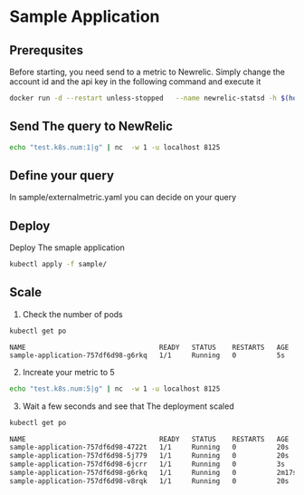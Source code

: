 # Sample Application
## Prerequsites
Before starting, you need send to a metric to Newrelic.
Simply change the account id and the api key in the following command and execute it
```bash
docker run -d --restart unless-stopped   --name newrelic-statsd -h $(hostname) -e NR_ACCOUNT_ID=1234 -e NR_API_KEY=api_key -p 8125:8125/udp newrelic/nri-statsd:latest
```

## Send The query to NewRelic
```bash 
echo "test.k8s.num:1|g" | nc  -w 1 -u localhost 8125
```

## Define your query
In sample/externalmetric.yaml you can decide on your query

## Deploy
Deploy The smaple application
```bash
kubectl apply -f sample/
```

## Scale
1. Check the number of pods
```bash
kubectl get po
```
```
NAME                                 READY   STATUS    RESTARTS   AGE
sample-application-757df6d98-g6rkq   1/1     Running   0          5s
```
2. Increate your metric to 5
```bash 
echo "test.k8s.num:5|g" | nc  -w 1 -u localhost 8125
```
3. Wait a few seconds and see that The deployment scaled
```bash
kubectl get po
```
```bash
NAME                                 READY   STATUS    RESTARTS   AGE
sample-application-757df6d98-4722t   1/1     Running   0          20s
sample-application-757df6d98-5j779   1/1     Running   0          20s
sample-application-757df6d98-6jcrr   1/1     Running   0          3s
sample-application-757df6d98-g6rkq   1/1     Running   0          2m17s
sample-application-757df6d98-v8rqk   1/1     Running   0          20s
```